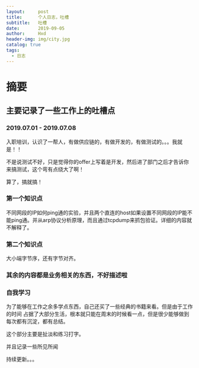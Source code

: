 ```yaml
---
layout:     post
title:      个人日志，吐槽
subtitle:   吐槽
date:       2019-09-05
author:     Hxd
header-img: img/city.jpg
catalog: true
tags: 
  - 日志
---
```


# 摘要

## 主要记录了一些工作上的吐槽点

### 2019.07.01 - 2019.07.08
入职培训，认识了一帮人，有做供应链的，有做开发的，有做测试的。。。我就是！！

不是说测试不好，只是觉得你的offer上写着是开发，然后进了部门之后才告诉你来搞测试，这个弯有点绕大了啊！

算了，搞就搞！

### 第一个知识点

不同网段的IP如何ping通的实验，并且两个直连的host如果设置不同网段的IP能不能ping通。并从arp协议分析原理，而且通过tcpdump来抓包验证。详细的内容就不解释了。


### 第二个知识点

大小端字节序，还有字节对齐。


### 其余的内容都是业务相关的东西，不好描述啦


### 自我学习

为了能够在工作之余多学点东西，自己还买了一些经典的书籍来看。但是由于工作的时间
占据了大部分生活，根本就只能在周末的时候看一点，但是很少能够做到每次都有沉淀，都有总结。

这个部分主要是扯淡和练习打字。

并且记录一些所见所闻

持续更新。。。

























